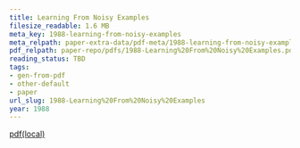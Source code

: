 ```yaml
---
title: Learning From Noisy Examples
filesize_readable: 1.6 MB
meta_key: 1988-learning-from-noisy-examples
meta_relpath: paper-extra-data/pdf-meta/1988-learning-from-noisy-examples.yaml
pdf_relpath: paper-repo/pdfs/1988-Learning%20From%20Noisy%20Examples.pdf
reading_status: TBD
tags:
- gen-from-pdf
- other-default
- paper
url_slug: 1988-Learning%20From%20Noisy%20Examples
year: 1988
---
```


[pdf(local)](../../paper-repo/pdfs/1988-Learning%20From%20Noisy%20Examples.pdf)
